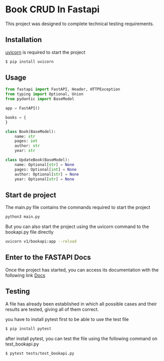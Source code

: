 # Book CRUD In Fastapi

This project was designed to complete technical testing requirements.

## Installation

[uvicorn](https://www.uvicorn.org/) is required to start the project

```bash
$ pip install uvicorn
```

## Usage

```python
from fastapi import FastAPI, Header, HTTPException
from typing import Optional, Union
from pydantic import BaseModel

app = FastAPI()

books = {
}

class Book(BaseModel):
    name: str
    pages: int
    author: str
    year: str

class UpdateBook(BaseModel):
    name: Optional[str] = None
    pages: Optional[int] = None
    author: Optional[str] = None
    year: Optional[str] = None

```
## Start de project
The main.py file contains the commands required to start the project
```bash
python3 main.py
```
But you can also start the project using the uvicorn command to the bookapi.py file directly
```bash
uvicorn v1/bookapi:app --reload
```
## Enter to the FASTAPI Docs
Once the project has started, you can access its documentation with the following link [Docs](http://127.0.0.1:8000/docs)

## Testing
A file has already been established in which all possible cases and their results are tested, giving all of them correct.

you have to install pytest first to be able to use the test file
```bash
$ pip install pytest
```
after install pytest, you can test the file using the following command on test_bookapi.py
```bash
$ pytest tests/test_bookapi.py
```